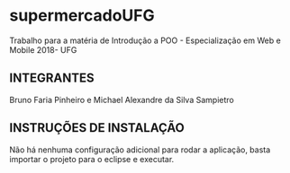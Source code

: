 # supermercadoUFG
Trabalho para a matéria de Introdução a POO - Especialização em Web e Mobile 2018- UFG

## INTEGRANTES
Bruno Faria Pinheiro e Michael Alexandre da Silva Sampietro

## INSTRUÇÕES DE INSTALAÇÃO
Não há nenhuma configuração adicional para rodar a aplicação, basta importar o projeto para o   eclipse e executar.
